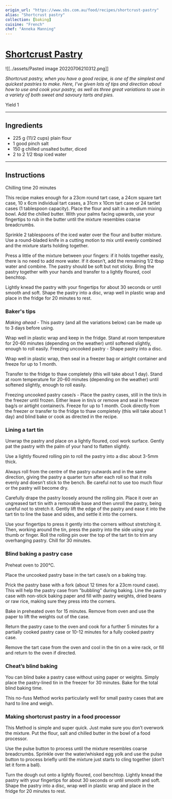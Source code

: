 ```yaml
---
origin_url: "https://www.sbs.com.au/food/recipes/shortcrust-pastry"
alias: "Shortcrust pastry"
collection: [baking]
cuisine: "French"
chef: "Anneka Manning"
---
```

# [Shortcrust Pastry](https://www.sbs.com.au/food/recipes/shortcrust-pastry)

![[../assets/Pasted image 20220706210312.png]]

*Shortcrust pastry, when you have a good recipe, is one of the simplest and quickest pastries to make. Here, I've given lots of tips and direction about how to use and cook your pastry, as well as three great variations to use in a variety of both sweet and savoury tarts and pies.*

Yield 1

- - - -
## Ingredients

* 225 g (11/2 cups) plain flour
* 1 good pinch salt
* 150 g chilled unsalted butter, diced
* 2 to 2 1/2 tbsp iced water

- - - -
## Instructions

Chilling time 20 minutes

This recipe makes enough for a 23cm round tart case, a 24cm square tart case, 10 x 6cm individual tart cases, a 31cm x 10cm tart case or 24 tartlet cases (1 tablespoon capacity).
Place the flour and salt in a medium mixing bowl. Add the chilled butter. With your palms facing upwards, use your fingertips to rub in the butter until the mixture resembles coarse breadcrumbs.

Sprinkle 2 tablespoons of the iced water over the flour and butter mixture. Use a round-bladed knife in a cutting motion to mix until evenly combined and the mixture starts holding together.

Press a little of the mixture between your fingers: if it holds together easily, there is no need to add more water. If it doesn’t, add the remaining 1/2 tbsp water and combine. The pastry should be soft but not sticky. Bring the pastry together with your hands and transfer to a lightly floured, cool benchtop.

Lightly knead the pastry with your fingertips for about 30 seconds or until smooth and soft. Shape the pastry into a disc, wrap well in plastic wrap and place in the fridge for 20 minutes to rest.

### Baker's tips
*Making ahead* - This pastry (and all the variations below) can be made up to 3 days before using.

Wrap well in plastic wrap and keep in the fridge. Stand at room temperature for 20-60 minutes (depending on the weather) until softened slightly, enough to roll easily. Freezing uncooked pastry - Shape pastry into a disc.

Wrap well in plastic wrap, then seal in a freezer bag or airtight container and freeze for up to 1 month.

Transfer to the fridge to thaw completely (this will take about 1 day). Stand at room temperature for 20-60 minutes (depending on the weather) until softened slightly, enough to roll easily.

Freezing uncooked pastry case/s - Place the pastry cases, still in the tin/s in the freezer until frozen. Either leave in tin/s or remove and seal in freezer bag/s or airtight container/s. Freeze for up to 1 month. Cook directly from the freezer or transfer to the fridge to thaw completely (this will take about 1 day) and blind bake or cook as directed in the recipe.

### Lining a tart tin
Unwrap the pastry and place on a lightly floured, cool work surface. Gently pat the pastry with the palm of your hand to flatten slightly.

Use a lightly floured rolling pin to roll the pastry into a disc about 3-5mm thick.

Always roll from the centre of the pastry outwards and in the same direction, giving the pastry a quarter turn after each roll so that it rolls evenly and doesn’t stick to the bench. Be careful not to use too much flour or the pastry will become dry.

Carefully drape the pastry loosely around the rolling pin. Place it over an ungreased tart tin with a removable base and then unroll the pastry, being careful not to stretch it. Gently lift the edge of the pastry and ease it into the tart tin to line the base and sides, and settle it into the corners.

Use your fingertips to press it gently into the corners without stretching it. Then, working around the tin, press the pastry into the side using your thumb or finger. Roll the rolling pin over the top of the tart tin to trim any overhanging pastry. Chill for 30 minutes.

### Blind baking a pastry case
Preheat oven to 200°C.

Place the uncooked pastry base in the tart case/s on a baking tray.

Prick the pastry base with a fork (about 12 times for a 23cm round case). This will help the pastry case from "bubbling" during baking. Line the pastry case with non-stick baking paper and fill with pastry weights, dried beans or raw rice, making sure they press into the corners.

Bake in preheated oven for 15 minutes. Remove from oven and use the paper to lift the weights out of the case.

Return the pastry case to the oven and cook for a further 5 minutes for a partially cooked pastry case or 10-12 minutes for a fully cooked pastry case.

Remove the tart case from the oven and cool in the tin on a wire rack, or fill and return to the oven if directed.

### Cheat’s blind baking
You can blind bake a pastry case without using paper or weights. Simply place the pastry-lined tin in the freezer for 30 minutes. Bake for the total blind baking time.

This no-fuss Method works particularly well for small pastry cases that are hard to line and weigh.

### Making shortcrust pastry in a food processor
This Method is simple and super quick. Just make sure you don’t overwork the mixture. Put the flour, salt and chilled butter in the bowl of a food processor.

Use the pulse button to process until the mixture resembles coarse breadcrumbs. Sprinkle over the water/whisked egg yolk and use the pulse button to process briefly until the mixture just starts to cling together (don’t let it form a ball).

Turn the dough out onto a lightly floured, cool benchtop. Lightly knead the pastry with your fingertips for about 30 seconds or until smooth and soft. Shape the pastry into a disc, wrap well in plastic wrap and place in the fridge for 20 minutes to rest.